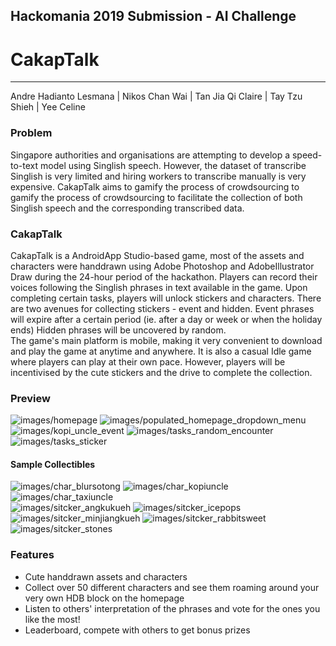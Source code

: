 ## Hackomania 2019 Submission - AI Challenge
# CakapTalk
---
Andre Hadianto Lesmana | Nikos Chan Wai | Tan Jia Qi Claire | Tay Tzu Shieh | Yee Celine

### Problem
Singapore authorities and organisations are attempting to develop a speed-to-text model using
Singlish speech. However, the dataset of transcribe Singlish is very limited and hiring workers to 
transcribe manually is very expensive. CakapTalk aims to gamify the process of crowdsourcing to 
gamify the process of crowdsourcing to facilitate the collection of both Singlish speech and the 
corresponding transcribed data.

### CakapTalk
CakapTalk is a AndroidApp Studio-based game, most of the assets and characters were handdrawn using 
Adobe Photoshop and AdobeIllustrator Draw during the 24-hour period of the hackathon. Players can 
record their voices following the Singlish phrases in text available in the game. Upon completing 
certain tasks, players will unlock stickers and characters. There are two avenues for collecting
stickers - event and hidden. Event phrases will expire after a certain period (ie. after a day or 
week or when the holiday ends) Hidden phrases will be uncovered by random.
<br/>
The game's main platform is mobile, making it very convenient to download and play the game at 
anytime and anywhere. It is also a casual Idle game where players can play at their own pace. 
However, players will be incentivised by the cute stickers and the drive to complete the collection.

### Preview
![images/homepage](app/src/main/res/drawable/preview_1.png)
![images/populated_homepage_dropdown_menu](app/src/main/res/drawable/preview_2.png)
![images/kopi_uncle_event](app/src/main/res/drawable/preview_3.png)
![images/tasks_random_encounter](app/src/main/res/drawable/preview_4.png)
![images/tasks_sticker](app/src/main/res/drawable/preview_5.png)

#### Sample Collectibles
![images/char_blursotong](app/src/main/res/drawable/preview_char1.png)
![images/char_kopiuncle](app/src/main/res/drawable/preview_char2.png)
![images/char_taxiuncle](app/src/main/res/drawable/preview_char3.png)
<br/>
![images/sitcker_angkukueh](app/src/main/res/drawable/sticker_angkukueh.png)
![images/sitcker_icepops](app/src/main/res/drawable/sticker_icepops.png)
![images/sitcker_minjiangkueh](app/src/main/res/drawable/sticker_minjiangkueh.png)
![images/sitcker_rabbitsweet](app/src/main/res/drawable/sticker_rabbitsweet.png)
![images/sitcker_stones](app/src/main/res/drawable/sticker_stones.png)

### Features
* Cute handdrawn assets and characters
* Collect over 50 different characters and see them roaming around your very own HDB block on the 
homepage
* Listen to others' interpretation of the phrases and vote for the ones you like the most!
* Leaderboard, compete with others to get bonus prizes
